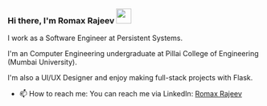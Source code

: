 ### Hi there, I'm Romax Rajeev <img src="https://res.cloudinary.com/dxzx2bxch/image/upload/v1603305558/github/wave_smz3ly.gif" width="30px"/>  
I work as a Software Engineer at Persistent Systems.  

I'm an Computer Engineering undergraduate at Pillai College of Engineering (Mumbai University).   
  
I'm also a UI/UX Designer and enjoy making full-stack projects with Flask.  

- 📫 How to reach me: You can reach me via LinkedIn: [Romax Rajeev](https://www.linkedin.com/in/romax-rajeev/)  

<!-- Icons made by <a href="https://www.flaticon.com/authors/freepik" title="Freepik">Freepik</a> from <a href="https://www.flaticon.com/" title="Flaticon"> www.flaticon.com</a> -->
